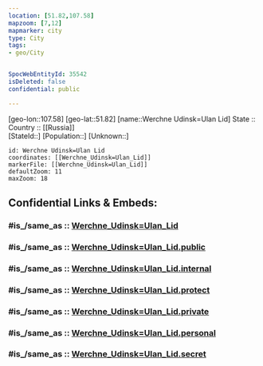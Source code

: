 ```yaml
---
location: [51.82,107.58] 
mapzoom: [7,12] 
mapmarker: city 
type: City
tags:
- geo/City


SpocWebEntityId: 35542
isDeleted: false
confidential: public

---
```

[geo-lon::107.58] 
[geo-lat::51.82] 
[name::Werchne Udinsk=Ulan Lid] 
State ::  
Country :: [[Russia]]  
[StateId::] 
[Population::] 
[Unknown::] 


```leaflet
id: Werchne Udinsk=Ulan Lid
coordinates: [[Werchne_Udinsk=Ulan_Lid]] 
markerFile: [[Werchne_Udinsk=Ulan_Lid]] 
defaultZoom: 11 
maxZoom: 18
```


## Confidential Links & Embeds: 

### #is_/same_as :: [Werchne_Udinsk=Ulan_Lid](/_Standards/Earth/Continent/Asia/Asia~North/Asia~NorthEast/Buryatia~Republic/City/Werchne_Udinsk=Ulan_Lid.md) 

### #is_/same_as :: [Werchne_Udinsk=Ulan_Lid.public](/_public/Earth/Continent/Asia/Asia~North/Asia~NorthEast/Buryatia~Republic/City/Werchne_Udinsk=Ulan_Lid.public.md) 

### #is_/same_as :: [Werchne_Udinsk=Ulan_Lid.internal](/_internal/Earth/Continent/Asia/Asia~North/Asia~NorthEast/Buryatia~Republic/City/Werchne_Udinsk=Ulan_Lid.internal.md) 

### #is_/same_as :: [Werchne_Udinsk=Ulan_Lid.protect](/_protect/Earth/Continent/Asia/Asia~North/Asia~NorthEast/Buryatia~Republic/City/Werchne_Udinsk=Ulan_Lid.protect.md) 

### #is_/same_as :: [Werchne_Udinsk=Ulan_Lid.private](/_private/Earth/Continent/Asia/Asia~North/Asia~NorthEast/Buryatia~Republic/City/Werchne_Udinsk=Ulan_Lid.private.md) 

### #is_/same_as :: [Werchne_Udinsk=Ulan_Lid.personal](/_personal/Earth/Continent/Asia/Asia~North/Asia~NorthEast/Buryatia~Republic/City/Werchne_Udinsk=Ulan_Lid.personal.md) 

### #is_/same_as :: [Werchne_Udinsk=Ulan_Lid.secret](/_secret/Earth/Continent/Asia/Asia~North/Asia~NorthEast/Buryatia~Republic/City/Werchne_Udinsk=Ulan_Lid.secret.md)

